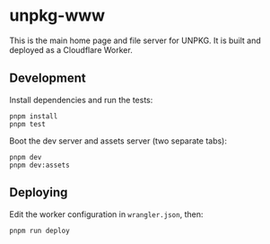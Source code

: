 # unpkg-www

This is the main home page and file server for UNPKG. It is built and deployed as a Cloudflare Worker.

## Development

Install dependencies and run the tests:

```
pnpm install
pnpm test
```

Boot the dev server and assets server (two separate tabs):

```
pnpm dev
pnpm dev:assets
```

## Deploying

Edit the worker configuration in `wrangler.json`, then:

```
pnpm run deploy
```
